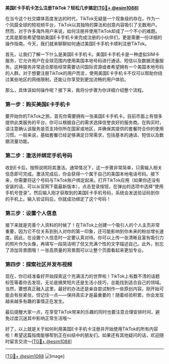 **美国E卡手机卡怎么注册TikTok？轻松几步搞定[[TG💪+ @esim1088](https://t.me/s/esim1088)]**

在当今这个社交媒体高度发达的时代，TikTok无疑是一个现象级的存在。作为一个风靡全球的短视频平台，TikTok以其独特的算法和创意内容吸引了无数用户。然而，对于许多海外用户来说，如何注册并使用TikTok却成了一个不小的难题。尤其是那些希望借助美国E卡手机卡来完成注册的小伙伴们，更是需要一份详细的操作指南。今天，我们就来聊聊如何通过美国E卡手机卡顺利注册TikTok。

首先，让我们了解一下什么是美国E卡手机卡。美国E卡手机卡是一种虚拟SIM卡服务，它允许用户在全球范围内使用美国本地号码进行通话、短信以及数据流量服务。这种服务非常适合那些经常需要访问国际资源或者希望拥有一个美国本地号码的人群。对于想要注册TikTok的用户而言，使用美国E卡手机卡不仅可以帮助你绕过某些地区的网络限制，还能让你享受到更加流畅的用户体验。

那么，具体该如何操作呢？接下来，我将分步骤为你详细介绍整个流程。

### 第一步：购买美国E卡手机卡

要开始你的TikTok之旅，首先你需要拥有一张美国E卡手机卡。目前市面上有很多提供此类服务的平台，你可以根据自己的需求选择信誉良好的服务商。在购买时，请注意确认该服务是否支持你所在国家或地区，并确保其提供的套餐符合你的使用习惯。一般来说，基础套餐已经足够满足日常需求，包括基本的通话、短信以及数据流量功能。

### 第二步：激活并绑定手机号码

收到E卡后，按照说明将其激活。通常情况下，这一步骤非常简单，只需输入相关信息即可完成。激活完成后，你会获得一个属于自己的美国本地电话号码。接下来，你需要将这个号码与TikTok账户绑定起来。打开TikTok应用（如果你还没有安装的话，可以从官网下载最新版本），点击登录按钮，在弹出的选项中选择“使用手机号登录”。然后输入刚才获取到的美国E卡手机号码，系统会发送验证码到你的手机上。输入验证码后，你就成功绑定了这个号码！

### 第三步：设置个人信息

接下来就是完善个人资料的时候了！在TikTok上创建一个吸引人的个人主页非常重要，因为它不仅关系到别人对你的第一印象，还可能影响到你未来的粉丝增长速度。因此，在设置个人信息时一定要认真对待。你可以上传一张清晰且富有吸引力的照片作为头像，再填写一段简洁明了但又充满个性的文字描述自己。此外，别忘了添加背景图哦！一张高质量的背景图可以让整个页面看起来更加专业。

### 第四步：探索社区并发布视频

现在，你已经准备好开始探索这个充满活力的世界啦！TikTok上有数不清的话题标签等着你去发现，无论是搞笑短片还是生活小技巧，总能找到适合自己的领域。当然，要想真正融入这里，最好的办法还是亲自尝试制作一些原创内容。刚开始可能会有些紧张，但记住一点——保持真实才是最重要的！随着经验积累，你会发现越来越多有趣的事情正在发生。

最后提醒大家一点，在享受TikTok带来的乐趣的同时也要注意合理安排时间，避免过度沉迷其中影响正常生活哦～

好了，以上就是关于如何利用美国E卡手机卡注册并开始使用TikTok的所有内容啦！希望这篇指南能够帮到正在纠结中的朋友们。如果还有其他疑问的话，欢迎随时留言交流～[[TG💪+ @esim1088](https://t.me/s/esim1088)]

---

[[TG💪+ @esim1088](https://t.me/s/esim1088) ![Image](https://i.postimg.cc/4NQfJmqS/Snipaste-2025-05-13-00-14-12.png)]